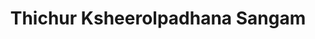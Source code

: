 ---
title: "Thichur Ksheerolpadhana Sangam"
url: /thichur/thichur-ksheerolpadhana-sangam/
shop: dairy
---